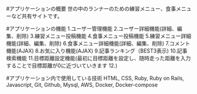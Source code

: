 #アプリケーションの概要
世の中のランナーのための練習メニュー、食事メニューなど共有サイトです。

#アプリケーションの機能
1.ユーザー管理機能
2.ユーザー詳細機能(詳細、編集、削除)
3.練習メニュー投稿機能
4.食事メニュー投稿機能
5.練習メニュー詳細機能(詳細、編集、削除)
6.食事メニュー詳細機能(詳細、編集、削除)
7.コメント機能(AJAX)
8.お気に入り機能(AJAX)
9.記事ランキング（BEST3表示)
10.記事検索機能
11.目標距離設定機能(最初に目標距離を設定し、随時走った距離を入力することで目標距離が0に近づいていきます
12.)

#アプリケーション内で使用している技術
HTML, CSS, Ruby, Ruby on Rails, Javascript, Git, Github, Mysql, AWS, Docker, Docker-compose

